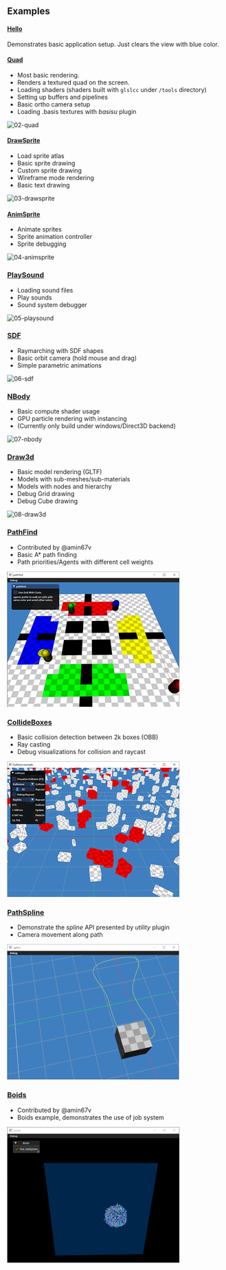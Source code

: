 ## Examples

#### [Hello](01-hello/hello.c)
Demonstrates basic application setup. Just clears the view with blue color.

#### [Quad](02-quad/quad.c)
- Most basic rendering. 
- Renders a textured quad on the screen.
- Loading shaders (shaders built with `glslcc` under `/tools` directory)
- Setting up buffers and pipelines
- Basic ortho camera setup
- Loading .basis textures with _basisu_ plugin
  
![02-quad](screenshots/02-quad.png)

#### [DrawSprite](03-drawsprite/drawsprite.c)
- Load sprite atlas
- Basic sprite drawing
- Custom sprite drawing
- Wireframe mode rendering
- Basic text drawing

![03-drawsprite](screenshots/03-drawsprite.png)

#### [AnimSprite](04-animsprite/animsprite.c)
- Animate sprites
- Sprite animation controller
- Sprite debugging
  
![04-animsprite](screenshots/04-animsprite.png)

### [PlaySound](05-playsound/playsound.c)
- Loading sound files
- Play sounds
- Sound system debugger

![05-playsound](screenshots/05-playsound.png)

### [SDF](06-sdf/sdf.c)
- Raymarching with SDF shapes
- Basic orbit camera (hold mouse and drag)
- Simple parametric animations

![06-sdf](screenshots/06-sdf.png)

### [NBody](07-nbody/nbody.c)
- Basic compute shader usage
- GPU particle rendering with instancing 
- (Currently only build under windows/Direct3D backend)

![07-nbody](screenshots/07-nbody.png)


### [Draw3d](08-draw3d/draw3d.c)
- Basic model rendering (GLTF)
- Models with sub-meshes/sub-materials
- Models with nodes and hierarchy
- Debug Grid drawing
- Debug Cube drawing

![08-draw3d](screenshots/08-draw3d.png)

### [PathFind](09-pathfind/pathfind.c)
- Contributed by @amin67v
- Basic A* path finding 
- Path priorities/Agents with different cell weights

![09-pathfind](screenshots/09-pathfind.png)

### [CollideBoxes](10-collideboxes/collideboxes.c)
- Basic collision detection between 2k boxes (OBB)
- Ray casting 
- Debug visualizations for collision and raycast

![10-collideboxes](screenshots/10-collideboxes.png)

### [PathSpline](11-pathspline/pathspline.c)
- Demonstrate the _spline_ API presented by _utility_ plugin
- Camera movement along path

![11-pathspline](screenshots/11-pathspline.png)

### [Boids](12-boids/boids.c)
- Contributed by @amin67v
- Boids example, demonstrates the use of job system

![12-boids](screenshots/12-boids.png)